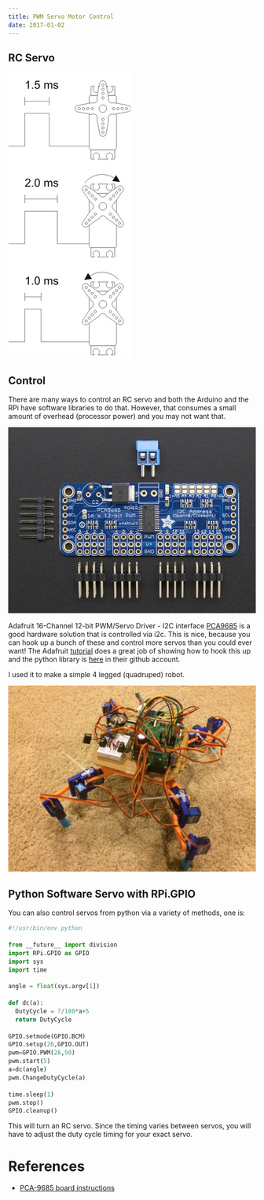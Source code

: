 ```yaml
---
title: PWM Servo Motor Control
date: 2017-01-02
---
```


## RC Servo

![](rc_servo.jpg)

## Control

There are many ways to control an RC servo and both the Arduino and the
RPi have software libraries to do that. However, that consumes a small
amount of overhead (processor power) and you may not want that.

![](servo_controller_9685.jpg)

Adafruit 16-Channel 12-bit PWM/Servo Driver - I2C interface
[PCA9685](https://www.adafruit.com/products/815) is a good hardware
solution that is controlled via i2c. This is nice, because you can hook
up a bunch of these and control more servos than you could ever want\!
The Adafruit
[tutorial](https://learn.adafruit.com/adafruit-16-channel-servo-driver-with-raspberry-pi)
does a great job of showing how to hook this up and the python library
is [here](https://github.com/adafruit/Adafruit_Python_PCA9685) in their
github account.

I used it to make a simple 4 legged (quadruped) robot.

![](rc-spider-1.jpg)

## Python Software Servo with RPi.GPIO

You can also control servos from python via a variety of methods, one
is:

```python
#!/usr/bin/env python

from __future__ import division
import RPi.GPIO as GPIO
import sys
import time

angle = float(sys.argv[1])

def dc(a):
  DutyCycle = 7/180*a+5
  return DutyCycle

GPIO.setmode(GPIO.BCM)
GPIO.setup(26,GPIO.OUT)
pwm=GPIO.PWM(26,50)
pwm.start(5)
a=dc(angle)
pwm.ChangeDutyCycle(a)

time.sleep(1)
pwm.stop()
GPIO.cleanup()
```

This will turn an RC servo. Since the timing varies between servos, you
will have to adjust the duty cycle timing for your exact servo.

# References

- [PCA-9685 board instructions](pca9685.pdf)
